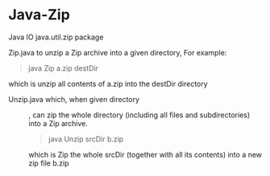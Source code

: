 Java-Zip
========

Java IO
java.util.zip package

Zip.java to unzip a Zip archive into a given directory, For example:
>java Zip a.zip destDir

which is unzip all contents of a.zip into the destDir directory

Unzip.java which, when given directory <dir>, can zip the whole directory (including all files and subdirectories) into a Zip archive.
>java Unzip srcDir b.zip

which is Zip the whole srcDir (together with all its contents) into a new zip file b.zip

